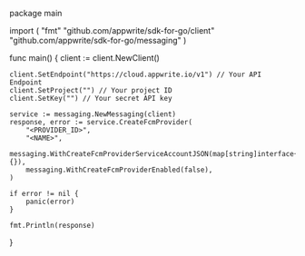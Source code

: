package main

import (
    "fmt"
    "github.com/appwrite/sdk-for-go/client"
    "github.com/appwrite/sdk-for-go/messaging"
)

func main() {
    client := client.NewClient()

    client.SetEndpoint("https://cloud.appwrite.io/v1") // Your API Endpoint
    client.SetProject("") // Your project ID
    client.SetKey("") // Your secret API key

    service := messaging.NewMessaging(client)
    response, error := service.CreateFcmProvider(
        "<PROVIDER_ID>",
        "<NAME>",
        messaging.WithCreateFcmProviderServiceAccountJSON(map[string]interface{}{}),
        messaging.WithCreateFcmProviderEnabled(false),
    )

    if error != nil {
        panic(error)
    }

    fmt.Println(response)
}
